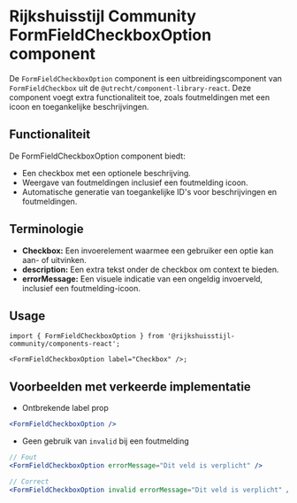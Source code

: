 <!-- @license CC0-1.0 -->

# Rijkshuisstijl Community FormFieldCheckboxOption component

De `FormFieldCheckboxOption` component is een uitbreidingscomponent van `FormFieldCheckbox` uit de `@utrecht/component-library-react`. Deze component voegt extra functionaliteit toe, zoals foutmeldingen met een icoon en toegankelijke beschrijvingen.

## Functionaliteit

De FormFieldCheckboxOption component biedt:

- Een checkbox met een optionele beschrijving.
- Weergave van foutmeldingen inclusief een foutmelding icoon.
- Automatische generatie van toegankelijke ID's voor beschrijvingen en foutmeldingen.

## Terminologie

- **Checkbox:** Een invoerelement waarmee een gebruiker een optie kan aan- of uitvinken.
- **description:** Een extra tekst onder de checkbox om context te bieden.
- **errorMessage:** Een visuele indicatie van een ongeldig invoerveld, inclusief een foutmelding-icoon.

## Usage

```tsx
import { FormFieldCheckboxOption } from '@rijkshuisstijl-community/components-react';

<FormFieldCheckboxOption label="Checkbox" />;
```

## Voorbeelden met verkeerde implementatie

- Ontbrekende label prop

```jsx
<FormFieldCheckboxOption />
```

- Geen gebruik van `invalid` bij een foutmelding

```jsx
// Fout
<FormFieldCheckboxOption errorMessage="Dit veld is verplicht" />

// Correct
<FormFieldCheckboxOption invalid errorMessage="Dit veld is verplicht" />
```
